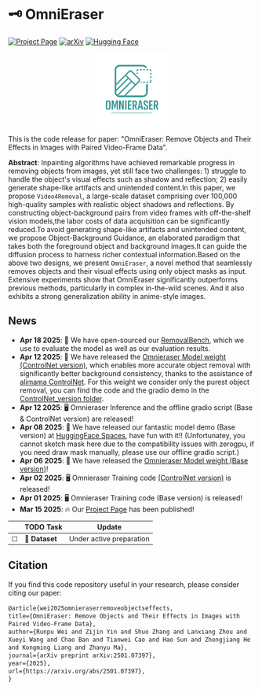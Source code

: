# 🗝 OmniEraser

[![Project Page](https://img.shields.io/badge/Project-Page-green.svg)](https://pris-cv.github.io/Omnieraser/)
[![arXiv](https://img.shields.io/badge/arXiv-2501.07397-b31b1b.svg)](https://arxiv.org/pdf/2501.07397)
[![Hugging Face](https://img.shields.io/badge/Demo-🤗%20Hugging%20Face-blue)](https://huggingface.co/spaces/theSure/Omnieraser)

<p align = "center">
<img  src="static\images\logo_transparent.png" width="150" />
</p>

This is the code release for paper: "OmniEraser: Remove Objects and Their Effects in Images with Paired Video-Frame Data".

**Abstract**: Inpainting algorithms have achieved remarkable progress in removing objects from images, yet still face two challenges: 1) struggle to handle the object's visual effects such as shadow and reflection; 2) easily generate shape-like artifacts and unintended content.In this paper, we propose `Video4Removal`, a large-scale dataset comprising over 100,000 high-quality samples with realistic object shadows and reflections. By constructing object-background pairs from video frames with off-the-shelf vision models,the labor costs of data acquisition can be significantly reduced.To avoid generating shape-like artifacts and unintended content, we propose Object-Background Guidance, an elaborated paradigm that takes both the foreground object and background images.It can guide the diffusion process to harness richer contextual information.Based on the above two designs, we present `OmniEraser`, a novel method that seamlessly removes objects and their visual effects using only object masks as input. Extensive experiments show that OmniEraser significantly outperforms previous methods, particularly in complex in-the-wild scenes. And it also exhibits a strong generalization ability in anime-style images.

## News

- **Apr 18 2025**: 📂 We have open-sourced our [RemovalBench](https://huggingface.co/datasets/BaiLing/RemovalBench/tree/main), which we use to evaluate the model as well as our evaluation results.
- **Apr 12 2025**: 🎯 We have released the [Omnieraser Model weight (ControlNet version)](https://huggingface.co/theSure/Omnieraser_Controlnet_version/tree/main), which enables more accurate object removal with significantly better background consistency, thanks to the assistance of [alimama ControlNet](https://huggingface.co/alimama-creative/FLUX.1-dev-Controlnet-Inpainting-Beta). For this weight we consider only the purest object removal, you can find the code and the gradio demo in the [ControlNet_version folder](https://github.com/PRIS-CV/Omnieraser/tree/main/ControlNet_version).
- **Apr 12 2025**: 🖥️ Omnieraser Inference and the offline gradio script (Base & ControlNet version) are released!
- **Apr 08 2025**: 🤗 We have released our fantastic model demo (Base version) at [HuggingFace Spaces](https://huggingface.co/spaces/theSure/Omnieraser), have fun with it!! (Unfortunatey, you cannot sketch mask here due to the compatibility issues with zerogpu, if you need draw mask manually, please use our offline gradio script.)
- **Apr 06 2025**: 🎯 We have released the [Omnieraser Model weight (Base version)](https://huggingface.co/theSure/Omnieraser/tree/main)!
- **Apr 02 2025**: 🖥️ Omnieraser Training code [(ControlNet version)](https://github.com/PRIS-CV/Omnieraser/tree/main/ControlNet_version) is released!
- **Apr 01 2025**: 🖥️ Omnieraser Training code (Base version) is released!
- **Mar 15 2025**: 🔥 Our [Project Page](https://pris-cv.github.io/Omnieraser/) has been published!

|     | TODO Task     | Update                   |
| --- | ------------- | ------------------------ |
| ☐   | 📂 **Dataset** | Under active preparation |

## Citation

If you find this code repository useful in your research, please consider citing our paper:

```
@article{wei2025omnieraserremoveobjectseffects,
title={OmniEraser: Remove Objects and Their Effects in Images with Paired Video-Frame Data},
author={Runpu Wei and Zijin Yin and Shuo Zhang and Lanxiang Zhou and Xueyi Wang and Chao Ban and Tianwei Cao and Hao Sun and Zhongjiang He and Kongming Liang and Zhanyu Ma},
journal={arXiv preprint arXiv:2501.07397},
year={2025},
url={https://arxiv.org/abs/2501.07397},
}
```

